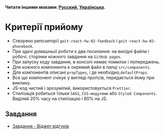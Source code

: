 **Читати іншими мовами: [Русский](README.ru.md), [Українська](README.md).**

# Критерії прийому

- Створено репозиторії `goit-react-hw-02-feedback` і
  `goit-react-hw-02-phonebook`.
- При здачі домашньої роботи є два посилання: на вихідні файли і робочі.
  сторінки кожного завдання на `GitHub pages`.
- При запуску коду завдання, в консолі немає помилок і попереджень.
- Для кожного компонента є окремий файл в папці `src/components`.
- Для компонентів описані `propTypes`, і де необхідно,`defaultProps`.
- Все що компонент очікує у вигляді пропсів, передається йому при виклику.
- JS-код чистий і зрозумілий, використовується `Prettier`.
- Стилізація робиться тільки `SASS`, `CSS-модулями` або `Styled Components`.
  Виділяй 20% часу на стилізацію і 80% на JS.

## Завдання

- [Завдання - Віджет відгуків](./tasks/feedback/README.md)
<!-- - [Завдання 2 - Телефонна книга](./tasks/phonebook/README.md) -->
